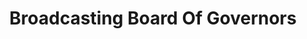 ---
# This topic lives at
# https://digital.gov/topics/broadcasting-board-of-governors

# Topic Title
title: "Broadcasting Board Of Governors"

# description — keep it short and clear
summary: ""

# Weight
weight: 1

# For more information on managing topics,
# see https://github.com/GSA/digitalgov.gov/wiki/topics
---